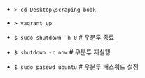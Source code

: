 - `> cd Desktop\scraping-book`
- `> vagrant up`

- `$ sudo shutdown -h 0` # 우분투 종료
- `$ shutdown -r now` # 우분투 재실행

- `$ sudo passwd ubuntu` # 우분투 패스워드 설정

